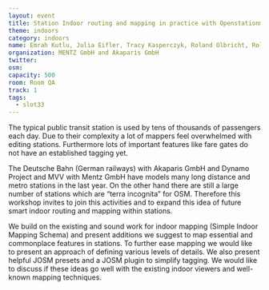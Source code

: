 ```yaml
---
layout: event
title: Station Indoor routing and mapping in practice with Openstationmap
theme: indoors
category: indoors
name: Emrah Kutlu, Julia Eifler, Tracy Kasperczyk, Roland Olbricht, Roland Wagner
organization: MENTZ GmbH and Akaparis GmbH
twitter:
osm:
capacity: 500
room: Room QA
track: 1
tags:
  - slot33
---
```

The typical public transit station is used by tens of thousands of passengers each day. Due to their complexity a lot of mappers feel overwhelmed with editing stations. Furthermore lots of important features like fare gates do not have an established tagging yet. 

The Deutsche Bahn (German railways) with Akaparis GmbH and Dynamo Project and MVV with Mentz GmbH have models many long distance and metro stations in the last year. On the other hand there are still a large number of stations which are “terra incognita” for OSM. Therefore this workshop invites to join this activities and to expand this idea of future smart indoor routing and mapping within stations.

We build on the existing and sound work for indoor mapping (Simple Indoor Mapping Schema) and present additions we suggest to map essential and commonplace features in stations. To further ease mapping we would like to present an approach of defining various levels of details. We also present helpful JOSM presets and a JOSM plugin to simplify tagging. We would like to discuss if these ideas go well with the existing indoor viewers and well-known mapping techniques.
